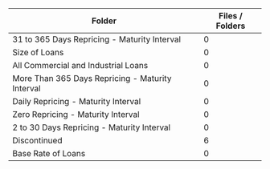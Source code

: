 | Folder                                           |   Files / Folders |
|--------------------------------------------------|-------------------|
| 31 to 365 Days Repricing - Maturity Interval     |                 0 |
| Size of Loans                                    |                 0 |
| All Commercial and Industrial Loans              |                 0 |
| More Than 365 Days Repricing - Maturity Interval |                 0 |
| Daily Repricing - Maturity Interval              |                 0 |
| Zero Repricing - Maturity Interval               |                 0 |
| 2 to 30 Days Repricing - Maturity Interval       |                 0 |
| Discontinued                                     |                 6 |
| Base Rate of Loans                               |                 0 |